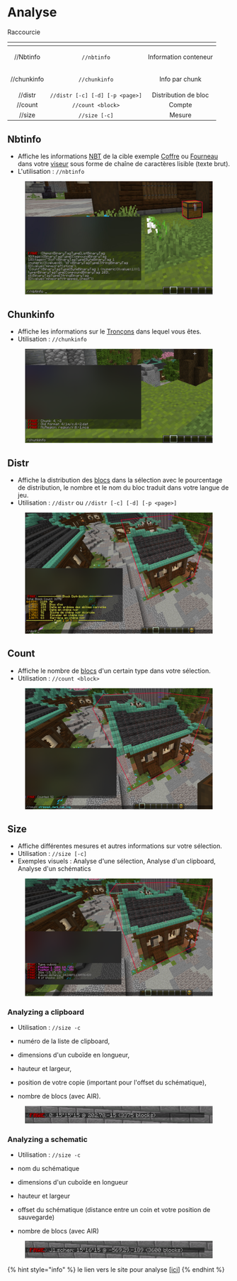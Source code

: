 # Analyse

Raccourcie

<table data-view="cards"><thead><tr><th align="center"></th><th align="center"></th><th align="center"></th></tr></thead><tbody><tr><td align="center">//Nbtinfo</td><td align="center"><code>//nbtinfo</code></td><td align="center"><p></p><p>Information conteneur</p></td></tr><tr><td align="center">//chunkinfo</td><td align="center"><code>//chunkinfo</code></td><td align="center"><p></p><p>Info par chunk</p></td></tr><tr><td align="center">//distr</td><td align="center"><code>//distr [-c] [-d] [-p &#x3C;page>]</code></td><td align="center">Distribution de bloc</td></tr><tr><td align="center">//count</td><td align="center"><code>//count &#x3C;block></code></td><td align="center">Compte</td></tr><tr><td align="center">//size</td><td align="center"><code>//size [-c]</code></td><td align="center">Mesure </td></tr></tbody></table>

## Nbtinfo

* Affiche les informations [NBT](https://minecraft.fandom.com/fr/wiki/Format\_NBT) de la cible exemple [Coffre](https://minecraft.fandom.com/fr/wiki/Coffre) ou  [Fourneau](https://minecraft.fandom.com/fr/wiki/Fourneau) dans votre [viseur](https://minecraft.fandom.com/fr/wiki/Interface\_utilisateur#La\_croix) sous forme de chaîne de caractères lisible (texte brut).&#x20;
* L'utilisation : `//nbtinfo`

<figure><img src="../../.gitbook/assets/nbtinfo.jpg" alt=""><figcaption></figcaption></figure>

## Chunkinfo

* Affiche les informations sur le [Tronçons](https://minecraft.fandom.com/fr/wiki/Tron%C3%A7on) dans lequel vous êtes.
* Utilisation : `//chunkinfo`

<figure><img src="../../.gitbook/assets/chunkinfo.png" alt=""><figcaption></figcaption></figure>

## Distr

* Affiche la distribution des [blocs](https://minecraft.fandom.com/fr/wiki/Blocs) dans la sélection avec le pourcentage de distribution, le nombre et le nom du bloc traduit dans votre langue de jeu.
* Utilisation : `//distr` ou `//distr [-c] [-d] [-p <page>]`

<figure><img src="../../.gitbook/assets/distr.png" alt=""><figcaption></figcaption></figure>

## Count

* Affiche le nombre de [blocs](https://minecraft.fandom.com/fr/wiki/Blocs) d'un certain type dans votre sélection.
* Utilisation : `//count <block>`

<figure><img src="../../.gitbook/assets/count.png" alt=""><figcaption></figcaption></figure>

## Size

* Affiche différentes mesures et autres informations sur votre sélection.
* Utilisation : `//size [-c]`
* Exemples visuels : Analyse d'une sélection, Analyse d'un clipboard, Analyse d'un schématics

<figure><img src="../../.gitbook/assets/size (1).png" alt=""><figcaption></figcaption></figure>

### Analyzing a clipboard <a href="#_analyzing_a_clipboard" id="_analyzing_a_clipboard"></a>

*   Utilisation : `//size -c`


* numéro de la liste de clipboard,&#x20;
* dimensions d'un cuboïde en longueur,&#x20;
* hauteur et largeur,&#x20;
* position de votre copie (important pour l'offset du schématique),&#x20;
* nombre de blocs (avec AIR).

<figure><img src="../../.gitbook/assets/clipboard analyse.png" alt=""><figcaption></figcaption></figure>

### Analyzing a schematic <a href="#_analyzing_a_schematic" id="_analyzing_a_schematic"></a>

*   Utilisation : `//size -c`


* nom du schématique
* dimensions d'un cuboïde en longueur
* hauteur et largeur
* offset du schématique (distance entre un coin et votre position de sauvegarde)
* nombre de blocs (avec AIR)

<figure><img src="../../.gitbook/assets/schematic analyse.png" alt=""><figcaption></figcaption></figure>



{% hint style="info" %}
le lien vers le site pour analyse \[[ici](https://intellectualsites.github.io/fastasyncworldedit-documentation/basic-commands/analysis.html)]&#x20;
{% endhint %}

